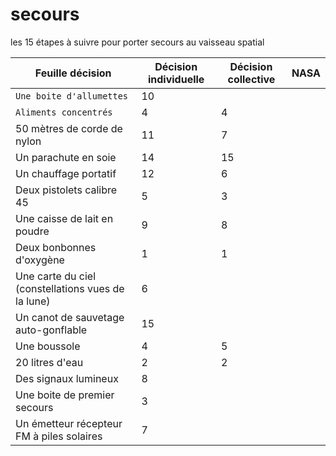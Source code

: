 # secours
les 15 étapes à suivre pour porter secours au vaisseau spatial

Feuille décision | Décision individuelle |Décision collective | NASA |
--- | --- | --- | --- |
`Une boite d'allumettes`|10  |  |
`Aliments concentrés`|4  |4  |
50 mètres de corde de nylon |11  |7  |
Un parachute en soie |14  |15  |
Un chauffage portatif |12  |6  |
Deux pistolets calibre 45 |5  |3  |
Une caisse de lait en poudre |9 |8|
Deux bonbonnes d'oxygène | 1 | 1 |
Une carte du ciel (constellations vues de la lune) |6 |  
Un canot de sauvetage auto-gonflable |15 |  |
Une boussole | 4 |5|
20 litres d'eau | 2 | 2 | 
Des signaux lumineux |8 |  
Une boite de premier secours | 3 | 
Un émetteur récepteur FM à piles solaires |7 |  |
 

